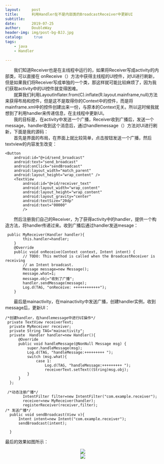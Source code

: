 ```yaml
---
layout:     post
title:      利用Handler在不是内部类的BroadcastReceiver中更新UI
subtitle:   
date:       2019-07-25
author:     DoubleWay
header-img: img/post-bg-BJJ.jpg
catalog: 	 true
tags:
    - java
    - Handler
    
---
```

&emsp;&emsp;我们知道Receiver也是在主线程中运行的，如果将Receiver写成activity的内部类，可以直接在 onReceive（）方法中获得主线程的UI控件，对UI进行刷新，但是如果我们将Receiver写成单独的一个类，那这样就可能比较麻烦了，因为我们获取activity中的UI控件就变得困难。  
&emsp;&emsp;就算我们利用LayoutInflater.from(C).inflate(R.layout.mainframe,null)方法来获得布局和控件，但是这不是取得你的Context中的控件，而是将mainframe.xml中的控件创建出来一份，与原本的Context无关。所以这时候我就想到了利用handler来传递信息，在主线程中更新UI。  
&emsp;&emsp;我的目标是，在activity中发送一个广播，Receiver收到广播后，发送一个message，handler收到这个消息后，通过handlemessage（）方法对UI进行刷新，下面是我的源码：  
&emsp;&emsp;首先是界面的布局，在界面上就比较简单，点击按钮发送一个广播，然后textview的内容发生改变：  
````
<Button
    android:id="@+id/send_broadcast"
    android:text="send_broadcast"
    android:onClick="sendBroadcast"
    android:layout_width="match_parent"
    android:layout_height="wrap_content" />
    <TextView
        android:id="@+id/receiver_text"
        android:layout_width="wrap_content"
        android:layout_height="wrap_content"
        android:layout_gravity="center"
        android:textSize="20dp"
        android:text="00000"
        />
`````
&emsp;&emsp;然后注册我们自己的Receiver，为了获得activity中的handler，提供一个构造方法，将handler传递过来。收到广播后通过handler发送mesage：  
`````
 public MyReceiver(Handler handler){
        this.handler=handler;
    }
    @Override
    public void onReceive(Context context, Intent intent) {
        // TODO: This method is called when the BroadcastReceiver is receiving
        // an Intent broadcast.
        Message message=new Message();
        message.what=1;
        message.obj="收到了广播";
        handler.sendMessage(message);
        Log.d(TAG, "onReceive: ++++++++++++");
    }
`````
&emsp;&emsp;最后是mainactivity，在mainactivity中发送广播，创建handler实例，收到message后，更新UI：  
`````
/*创建handler，在handlemessage中进行UI操作*/
 private TextView receiverText;
  private MyReceiver receiver;
  private String TAG="mainactivity";
  private  Handler handler=new Handler(){
      @Override
      public void handleMessage(@NonNull Message msg) {
          super.handleMessage(msg);
          Log.d(TAG, "handleMessage:+++++++++ ");
          switch (msg.what){
              case 1:
                  Log.d(TAG, "handleMessage:+++++++++ ");
                  receiverText.setText((String)msg.obj);
          }
      }
  };

 /*动态注册广播*/
        IntentFilter filter=new IntentFilter("com.example.receiver");
        receiver=new MyReceiver(handler);
        registerReceiver(receiver,filter);
/* 发送广播*/
  public void sendBroadcast(View v){
      Intent intent=new Intent("com.example.receiver");
      sendBroadcast(intent);

  }
``````
最后的效果如图所示：  
<div align="center">
	<img src="/img/2019-07-25/2019-07-25-1.1.png">  
</div>
<div align="center">
	<img src="/img/2019-07-25/2019-07-25-1.2.png">  
</div>

